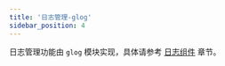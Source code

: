 ```yaml
---
title: '日志管理-glog'
sidebar_position: 4
---
```


日志管理功能由 `glog` 模块实现，具体请参考 [日志组件](output/goframe-v2.1-md/核心组件-重点/日志组件) 章节。